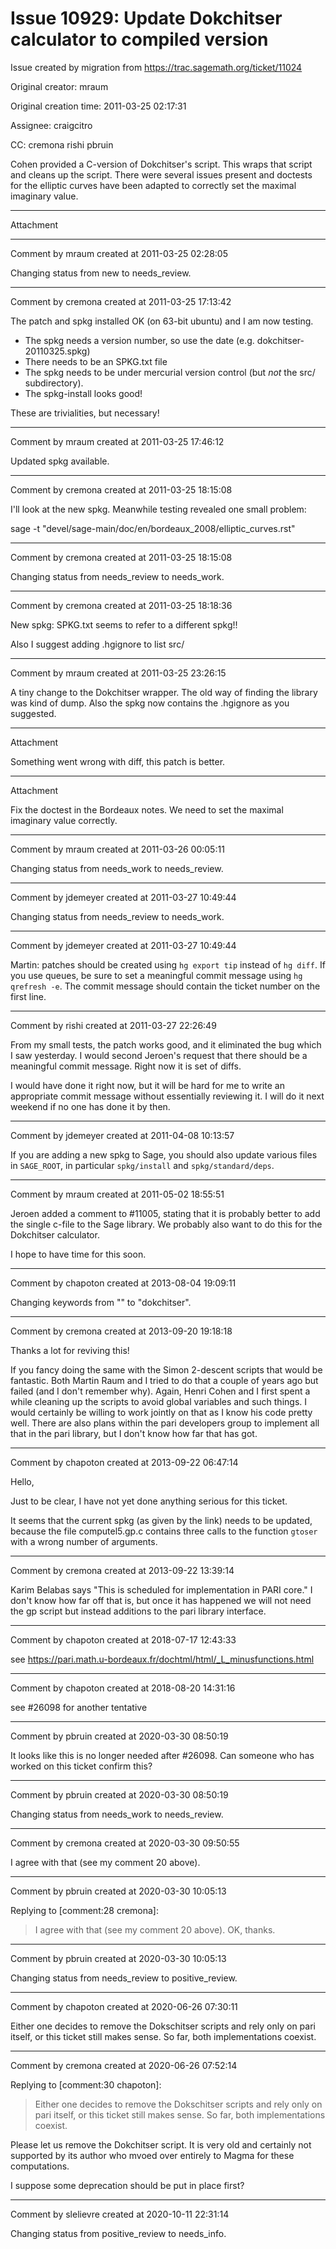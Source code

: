 # Issue 10929: Update Dokchitser calculator to compiled version

Issue created by migration from https://trac.sagemath.org/ticket/11024

Original creator: mraum

Original creation time: 2011-03-25 02:17:31

Assignee: craigcitro

CC:  cremona rishi pbruin

Cohen provided a C-version of Dokchitser's script. This wraps that script and cleans up the script. There were several issues present and doctests for the elliptic curves have been adapted to correctly set the maximal imaginary value.


---

Attachment


---

Comment by mraum created at 2011-03-25 02:28:05

Changing status from new to needs_review.


---

Comment by cremona created at 2011-03-25 17:13:42

The patch and spkg installed OK (on 63-bit ubuntu)  and I am now testing.

   * The spkg needs a version number, so use the date (e.g. dokchitser-20110325.spkg)
   * There needs to be an SPKG.txt file
   * The spkg needs to be under mercurial version control (but *not* the src/ subdirectory).
   * The spkg-install looks good!

These are trivialities, but necessary!


---

Comment by mraum created at 2011-03-25 17:46:12

Updated spkg available.


---

Comment by cremona created at 2011-03-25 18:15:08

I'll look at the new spkg.  Meanwhile testing revealed one small problem:

sage -t  "devel/sage-main/doc/en/bordeaux_2008/elliptic_curves.rst"


---

Comment by cremona created at 2011-03-25 18:15:08

Changing status from needs_review to needs_work.


---

Comment by cremona created at 2011-03-25 18:18:36

New spkg:  SPKG.txt seems to refer to a different spkg!!

Also I suggest adding .hgignore to list src/


---

Comment by mraum created at 2011-03-25 23:26:15

A tiny change to the Dokchitser wrapper. The old way of finding the library was kind of dump. Also the spkg now contains the .hgignore as you suggested.


---

Attachment

Something went wrong with diff, this patch is better.


---

Attachment

Fix the doctest in the Bordeaux notes. We need to set the maximal imaginary value correctly.


---

Comment by mraum created at 2011-03-26 00:05:11

Changing status from needs_work to needs_review.


---

Comment by jdemeyer created at 2011-03-27 10:49:44

Changing status from needs_review to needs_work.


---

Comment by jdemeyer created at 2011-03-27 10:49:44

Martin: patches should be created using `hg export tip` instead of `hg diff`.  If you use queues, be sure to set a meaningful commit message using `hg qrefresh -e`.  The commit message should contain the ticket number on the first line.


---

Comment by rishi created at 2011-03-27 22:26:49

From my small tests, the patch works good, and it eliminated the bug which I saw yesterday. I would second Jeroen's request that there should be a meaningful commit message. Right now it is set of diffs.

I would have done it right now, but it will be hard for me to write an appropriate commit message without essentially reviewing it. I will do it next weekend if no one has done it by then.


---

Comment by jdemeyer created at 2011-04-08 10:13:57

If you are adding a new spkg to Sage, you should also update various files in `SAGE_ROOT`, in particular `spkg/install` and `spkg/standard/deps`.


---

Comment by mraum created at 2011-05-02 18:55:51

Jeroen added a comment to #11005, stating that it is probably better to add the single c-file to the Sage library. We probably also want to do this for the Dokchitser calculator.

I hope to have time for this soon.


---

Comment by chapoton created at 2013-08-04 19:09:11

Changing keywords from "" to "dokchitser".


---

Comment by cremona created at 2013-09-20 19:18:18

Thanks a lot for reviving this!

If you fancy doing the same with the Simon 2-descent scripts that would be fantastic.  Both Martin Raum and I tried to do that a couple of years ago but failed (and I don't remember why).  Again, Henri Cohen and I first spent a while cleaning up the scripts to avoid global variables and such things.  I would certainly be willing to work jointly on that as I know his code pretty well.  There are also plans within the pari developers group to implement all that in the pari library, but I don't know how far that has got.


---

Comment by chapoton created at 2013-09-22 06:47:14

Hello,

Just to be clear, I have not yet done anything serious for this ticket.

It seems that the current spkg (as given by the link) needs to be updated, because the file computel5.gp.c contains three calls to the function `gtoser` with a wrong number of arguments.


---

Comment by cremona created at 2013-09-22 13:39:14

Karim Belabas says "This is scheduled for implementation in PARI core."  I don't know how far off that is, but once it has happened we will not need the gp script but instead additions to the pari library interface.


---

Comment by chapoton created at 2018-07-17 12:43:33

see https://pari.math.u-bordeaux.fr/dochtml/html/_L_minusfunctions.html


---

Comment by chapoton created at 2018-08-20 14:31:16

see #26098 for another tentative


---

Comment by pbruin created at 2020-03-30 08:50:19

It looks like this is no longer needed after #26098.  Can someone who has worked on this ticket confirm this?


---

Comment by pbruin created at 2020-03-30 08:50:19

Changing status from needs_work to needs_review.


---

Comment by cremona created at 2020-03-30 09:50:55

I agree with that (see my comment 20 above).


---

Comment by pbruin created at 2020-03-30 10:05:13

Replying to [comment:28 cremona]:
> I agree with that (see my comment 20 above).
OK, thanks.


---

Comment by pbruin created at 2020-03-30 10:05:13

Changing status from needs_review to positive_review.


---

Comment by chapoton created at 2020-06-26 07:30:11

Either one decides to remove the Dokschitser scripts and rely only on pari itself, or this ticket still makes sense. So far, both implementations coexist.


---

Comment by cremona created at 2020-06-26 07:52:14

Replying to [comment:30 chapoton]:
> Either one decides to remove the Dokschitser scripts and rely only on pari itself, or this ticket still makes sense. So far, both implementations coexist.

Please let us remove the Dokchitser script.   It is very old and certainly not supported by its author who mvoed over entirely to Magma for these computations.

I suppose some deprecation should be put in place first?


---

Comment by slelievre created at 2020-10-11 22:31:14

Changing status from positive_review to needs_info.
